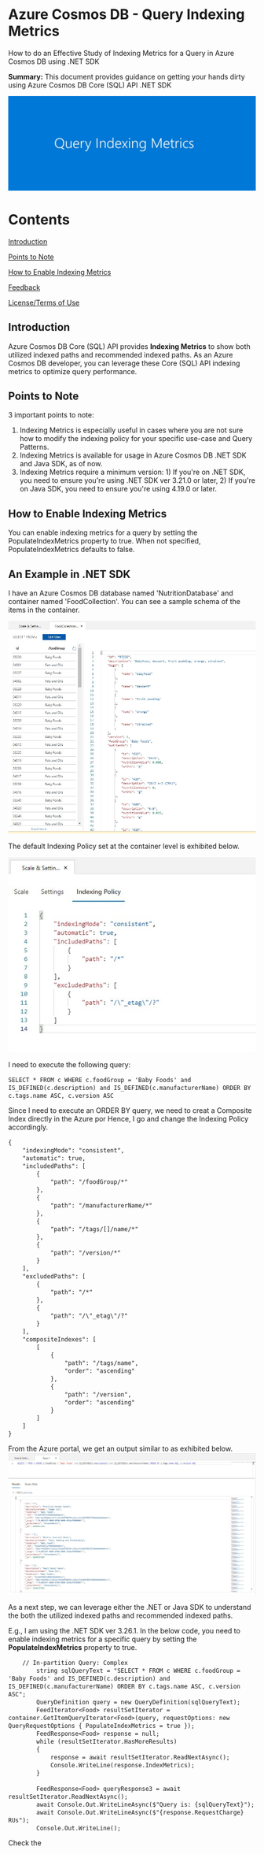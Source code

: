 # Azure Cosmos DB - Query Indexing Metrics
How to do an Effective Study of Indexing Metrics for a Query in Azure Cosmos DB using .NET SDK

**Summary:**
This document provides guidance on getting your hands dirty using Azure Cosmos DB Core (SQL) API .NET SDK

![Image0](image/image0.jpg)

# Contents

[Introduction](#Introduction)

[Points to Note](#points-to-note)

[How to Enable Indexing Metrics](#enabling-indexing-metrics)

[Feedback](#feedback)

[License/Terms of Use](#license--terms-of-use)

## Introduction
Azure Cosmos DB Core (SQL) API provides **Indexing Metrics** to show both utilized indexed paths and recommended indexed paths. As an Azure Cosmos DB developer, you can leverage these Core (SQL) API indexing metrics to optimize query performance.

## Points to Note
3 important points to note:
1. Indexing Metrics is especially useful in cases where you are not sure how to modify the indexing policy for your specific use-case and Query Patterns.
2. Indexing Metrics is available for usage in Azure Cosmos DB .NET SDK and Java SDK, as of now.
3. Indexing Metrics require a minimum version: 1) If you're on .NET SDK, you need to ensure you're using .NET SDK ver 3.21.0 or later, 2) If you're on Java SDK, you need to ensure you're using 4.19.0 or later.

## How to Enable Indexing Metrics
You can enable indexing metrics for a query by setting the PopulateIndexMetrics property to true. When not specified, PopulateIndexMetrics defaults to false. 

## An Example in .NET SDK
I have an Azure Cosmos DB database named 'NutritionDatabase' and container named 'FoodCollection'.
You can see a sample schema of the items in the container.

![Image1](image/image1.jpg)

The default Indexing Policy set at the container level is exhibited below.

![Image2](image/image2.jpg)

I need to execute the following query:
```
SELECT * FROM c WHERE c.foodGroup = 'Baby Foods' and IS_DEFINED(c.description) and IS_DEFINED(c.manufacturerName) ORDER BY c.tags.name ASC, c.version ASC
```

Since I need to execute an ORDER BY query, we need to creat a Composite Index directly in the Azure por
Hence, I go and change the Indexing Policy accordingly.

```
{
    "indexingMode": "consistent",
    "automatic": true,
    "includedPaths": [
        {
            "path": "/foodGroup/*"
        },
        {
            "path": "/manufacturerName/*"
        },
        {
            "path": "/tags/[]/name/*"
        },
        {
            "path": "/version/*"
        }
    ],
    "excludedPaths": [
        {
            "path": "/*"
        },
        {
            "path": "/\"_etag\"/?"
        }
    ],
    "compositeIndexes": [
        [
            {
                "path": "/tags/name",
                "order": "ascending"
            },
            {
                "path": "/version",
                "order": "ascending"
            }
        ]
    ]
}
```
From the Azure portal, we get an output similar to as exhibited below.
![Image3](image/image3.jpg)

As a next step, we can leverage either the .NET or Java SDK to understand the both the utilized indexed paths and recommended indexed paths.

E.g., I am using the .NET SDK ver 3.26.1.
In the below code, you need to enable indexing metrics for a specific query by setting the **PopulateIndexMetrics** property to true.

```
    // In-partition Query: Complex
        string sqlQueryText = "SELECT * FROM c WHERE c.foodGroup = 'Baby Foods' and IS_DEFINED(c.description) and IS_DEFINED(c.manufacturerName) ORDER BY c.tags.name ASC, c.version ASC";
        QueryDefinition query = new QueryDefinition(sqlQueryText);
        FeedIterator<Food> resultSetIterator = container.GetItemQueryIterator<Food>(query, requestOptions: new QueryRequestOptions { PopulateIndexMetrics = true });
        FeedResponse<Food> response = null;
        while (resultSetIterator.HasMoreResults)
        {
            response = await resultSetIterator.ReadNextAsync();
            Console.WriteLine(response.IndexMetrics);
        }

        FeedResponse<Food> queryResponse3 = await resultSetIterator.ReadNextAsync();
        await Console.Out.WriteLineAsync($"Query is: {sqlQueryText}");
        await Console.Out.WriteLineAsync($"{response.RequestCharge} RUs");
        Console.Out.WriteLine();
```
Check the 
